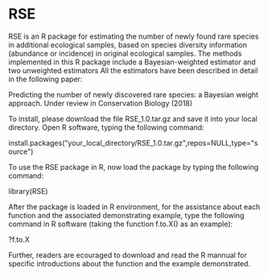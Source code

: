 # RSE
RSE is an R package for estimating the number of newly found rare species in additional ecological samples, 
based on species diversity information (abundance or incidence) in original ecological samples. 
The methods implemented in this R package include a Bayesian-weighted estimator and two unweighted estimators
All the estimators have been described in detail in the following paper:

Predicting the number of newly discovered rare species: a Bayesian weight approach. Under review in Conservation Biology (2018)


To install, please download the file RSE_1.0.tar.gz and save it into your local directory.
Open R software, typing the following command:

install.packages("your_local_directory/RSE_1.0.tar.gz",repos=NULL,type="source")

To use the RSE package in R, now load the package by typing the following command:

library(RSE)

After the package is loaded in R environment, for the assistance about each function and the associated demonstrating example, 
type the following command in R software (taking the function f.to.X() as an example):

?f.to.X


Further, readers are ecouraged to download and read the R mannual for specific introductions about the function and the example demonstrated. 
